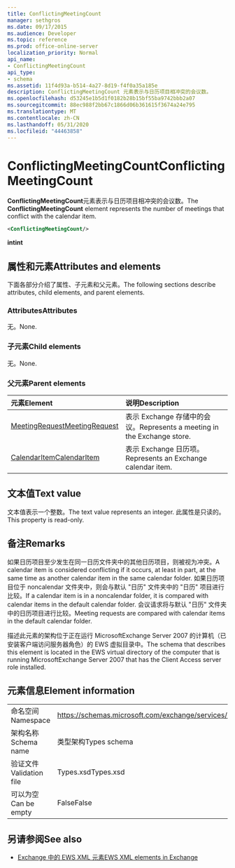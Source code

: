```yaml
---
title: ConflictingMeetingCount
manager: sethgros
ms.date: 09/17/2015
ms.audience: Developer
ms.topic: reference
ms.prod: office-online-server
localization_priority: Normal
api_name:
- ConflictingMeetingCount
api_type:
- schema
ms.assetid: 11f4d93a-b514-4a27-8d19-f4f0a35a185e
description: ConflictingMeetingCount 元素表示与日历项目相冲突的会议数。
ms.openlocfilehash: d53245e1b5d1f0182b28b15bf55ba9742bbb2a07
ms.sourcegitcommit: 88ec988f2bb67c1866d06b361615f3674a24e795
ms.translationtype: MT
ms.contentlocale: zh-CN
ms.lasthandoff: 05/31/2020
ms.locfileid: "44463858"
---
```

# <a name="conflictingmeetingcount"></a><span data-ttu-id="93b05-103">ConflictingMeetingCount</span><span class="sxs-lookup"><span data-stu-id="93b05-103">ConflictingMeetingCount</span></span>

<span data-ttu-id="93b05-104">**ConflictingMeetingCount**元素表示与日历项目相冲突的会议数。</span><span class="sxs-lookup"><span data-stu-id="93b05-104">The **ConflictingMeetingCount** element represents the number of meetings that conflict with the calendar item.</span></span> 
  
```xml
<ConflictingMeetingCount/>
```

 <span data-ttu-id="93b05-105">**int**</span><span class="sxs-lookup"><span data-stu-id="93b05-105">**int**</span></span>
## <a name="attributes-and-elements"></a><span data-ttu-id="93b05-106">属性和元素</span><span class="sxs-lookup"><span data-stu-id="93b05-106">Attributes and elements</span></span>

<span data-ttu-id="93b05-107">下面各部分介绍了属性、子元素和父元素。</span><span class="sxs-lookup"><span data-stu-id="93b05-107">The following sections describe attributes, child elements, and parent elements.</span></span>
  
### <a name="attributes"></a><span data-ttu-id="93b05-108">Attributes</span><span class="sxs-lookup"><span data-stu-id="93b05-108">Attributes</span></span>

<span data-ttu-id="93b05-109">无。</span><span class="sxs-lookup"><span data-stu-id="93b05-109">None.</span></span>
  
### <a name="child-elements"></a><span data-ttu-id="93b05-110">子元素</span><span class="sxs-lookup"><span data-stu-id="93b05-110">Child elements</span></span>

<span data-ttu-id="93b05-111">无。</span><span class="sxs-lookup"><span data-stu-id="93b05-111">None.</span></span>
  
### <a name="parent-elements"></a><span data-ttu-id="93b05-112">父元素</span><span class="sxs-lookup"><span data-stu-id="93b05-112">Parent elements</span></span>

|<span data-ttu-id="93b05-113">**元素**</span><span class="sxs-lookup"><span data-stu-id="93b05-113">**Element**</span></span>|<span data-ttu-id="93b05-114">**说明**</span><span class="sxs-lookup"><span data-stu-id="93b05-114">**Description**</span></span>|
|:-----|:-----|
|[<span data-ttu-id="93b05-115">MeetingRequest</span><span class="sxs-lookup"><span data-stu-id="93b05-115">MeetingRequest</span></span>](meetingrequest.md) <br/> |<span data-ttu-id="93b05-116">表示 Exchange 存储中的会议。</span><span class="sxs-lookup"><span data-stu-id="93b05-116">Represents a meeting in the Exchange store.</span></span>  <br/> |
|[<span data-ttu-id="93b05-117">CalendarItem</span><span class="sxs-lookup"><span data-stu-id="93b05-117">CalendarItem</span></span>](calendaritem.md) <br/> |<span data-ttu-id="93b05-118">表示 Exchange 日历项。</span><span class="sxs-lookup"><span data-stu-id="93b05-118">Represents an Exchange calendar item.</span></span>  <br/> |
   
## <a name="text-value"></a><span data-ttu-id="93b05-119">文本值</span><span class="sxs-lookup"><span data-stu-id="93b05-119">Text value</span></span>

<span data-ttu-id="93b05-120">文本值表示一个整数。</span><span class="sxs-lookup"><span data-stu-id="93b05-120">The text value represents an integer.</span></span> <span data-ttu-id="93b05-121">此属性是只读的。</span><span class="sxs-lookup"><span data-stu-id="93b05-121">This property is read-only.</span></span>
  
## <a name="remarks"></a><span data-ttu-id="93b05-122">备注</span><span class="sxs-lookup"><span data-stu-id="93b05-122">Remarks</span></span>

<span data-ttu-id="93b05-123">如果日历项目至少发生在同一日历文件夹中的其他日历项目，则被视为冲突。</span><span class="sxs-lookup"><span data-stu-id="93b05-123">A calendar item is considered conflicting if it occurs, at least in part, at the same time as another calendar item in the same calendar folder.</span></span> <span data-ttu-id="93b05-124">如果日历项目位于 noncalendar 文件夹中，则会与默认 "日历" 文件夹中的 "日历" 项目进行比较。</span><span class="sxs-lookup"><span data-stu-id="93b05-124">If a calendar item is in a noncalendar folder, it is compared with calendar items in the default calendar folder.</span></span> <span data-ttu-id="93b05-125">会议请求将与默认 "日历" 文件夹中的日历项目进行比较。</span><span class="sxs-lookup"><span data-stu-id="93b05-125">Meeting requests are compared with calendar items in the default calendar folder.</span></span>
  
<span data-ttu-id="93b05-126">描述此元素的架构位于正在运行 MicrosoftExchange Server 2007 的计算机（已安装客户端访问服务器角色）的 EWS 虚拟目录中。</span><span class="sxs-lookup"><span data-stu-id="93b05-126">The schema that describes this element is located in the EWS virtual directory of the computer that is running MicrosoftExchange Server 2007 that has the Client Access server role installed.</span></span>
  
## <a name="element-information"></a><span data-ttu-id="93b05-127">元素信息</span><span class="sxs-lookup"><span data-stu-id="93b05-127">Element information</span></span>

|||
|:-----|:-----|
|<span data-ttu-id="93b05-128">命名空间</span><span class="sxs-lookup"><span data-stu-id="93b05-128">Namespace</span></span>  <br/> |https://schemas.microsoft.com/exchange/services/2006/types  <br/> |
|<span data-ttu-id="93b05-129">架构名称</span><span class="sxs-lookup"><span data-stu-id="93b05-129">Schema name</span></span>  <br/> |<span data-ttu-id="93b05-130">类型架构</span><span class="sxs-lookup"><span data-stu-id="93b05-130">Types schema</span></span>  <br/> |
|<span data-ttu-id="93b05-131">验证文件</span><span class="sxs-lookup"><span data-stu-id="93b05-131">Validation file</span></span>  <br/> |<span data-ttu-id="93b05-132">Types.xsd</span><span class="sxs-lookup"><span data-stu-id="93b05-132">Types.xsd</span></span>  <br/> |
|<span data-ttu-id="93b05-133">可以为空</span><span class="sxs-lookup"><span data-stu-id="93b05-133">Can be empty</span></span>  <br/> |<span data-ttu-id="93b05-134">False</span><span class="sxs-lookup"><span data-stu-id="93b05-134">False</span></span>  <br/> |
   
## <a name="see-also"></a><span data-ttu-id="93b05-135">另请参阅</span><span class="sxs-lookup"><span data-stu-id="93b05-135">See also</span></span>



- [<span data-ttu-id="93b05-136">Exchange 中的 EWS XML 元素</span><span class="sxs-lookup"><span data-stu-id="93b05-136">EWS XML elements in Exchange</span></span>](ews-xml-elements-in-exchange.md)

